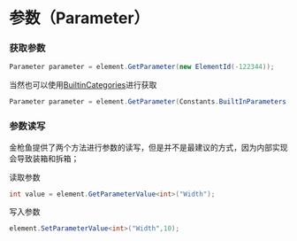 # 参数（Parameter）

### 获取参数

```csharp
Parameter parameter = element.GetParameter(new ElementId(-122344));
```

当然也可以使用[BuiltinCategories](./api-builtin-catagories.md)进行获取

```csharp
Parameter parameter = element.GetParameter(Constants.BuiltInParameters.View.Name);
```

### 参数读写

金枪鱼提供了两个方法进行参数的读写，但是并不是最建议的方式，因为内部实现会导致装箱和拆箱；

读取参数

```csharp
int value = element.GetParameterValue<int>("Width");
```

写入参数

```csharp
element.SetParameterValue<int>("Width",10);
```

